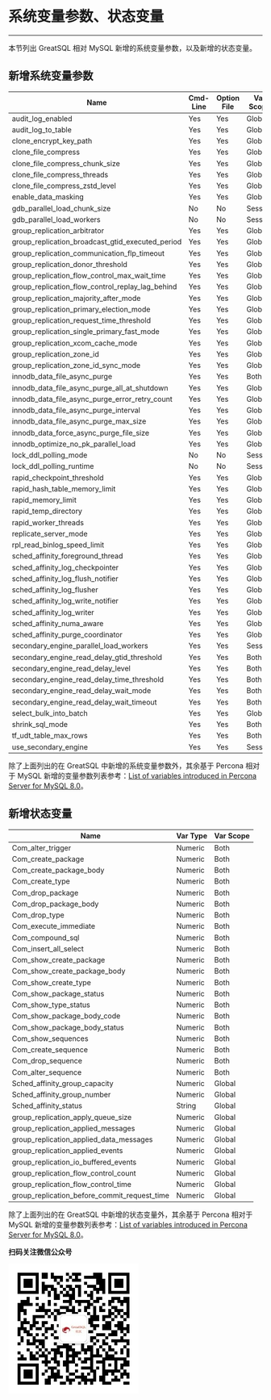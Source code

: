 # 系统变量参数、状态变量
---

本节列出 GreatSQL 相对 MySQL 新增的系统变量参数，以及新增的状态变量。

## 新增系统变量参数

|**Name**                                                     |**Cmd-Line** |**Option File** |**Var Scope** |**Dynamic**|
| ---                                                         | ---    | ---    | ---       | ---   |
|audit_log_enabled                                            | Yes    | Yes    | Global    | No    |
|audit_log_to_table                                           | Yes    | Yes    | Global    | No    |
|clone_encrypt_key_path                                       | Yes    | Yes    | Global    | Yes   |
|clone_file_compress                                          | Yes    | Yes    | Global    | Yes   |
|clone_file_compress_chunk_size                               | Yes    | Yes    | Global    | Yes   |
|clone_file_compress_threads                                  | Yes    | Yes    | Global    | Yes   |
|clone_file_compress_zstd_level                               | Yes    | Yes    | Global    | Yes   |
|enable_data_masking                                          | Yes    | Yes    | Global    | Yes   |
|gdb_parallel_load_chunk_size                                 | No     | No     | Session   | Yes   |
|gdb_parallel_load_workers                                    | No     | No     | Session   | Yes   |
|group_replication_arbitrator                                 | Yes    | Yes    | Global    | No    |
|group_replication_broadcast_gtid_executed_period             | Yes    | Yes    | Global    | Yes   |
|group_replication_communication_flp_timeout                  | Yes    | Yes    | Global    | Yes   |
|group_replication_donor_threshold                            | Yes    | Yes    | Global    | Yes   |
|group_replication_flow_control_max_wait_time                 | Yes    | Yes    | Global    | Yes   |
|group_replication_flow_control_replay_lag_behind             | Yes    | Yes    | Global    | Yes   |
|group_replication_majority_after_mode                        | Yes    | Yes    | Global    | No    |
|group_replication_primary_election_mode                      | Yes    | Yes    | Global    | No    |
|group_replication_request_time_threshold                     | Yes    | Yes    | Global    | Yes   |
|group_replication_single_primary_fast_mode                   | Yes    | Yes    | Global    | No    |
|group_replication_xcom_cache_mode                            | Yes    | Yes    | Global    | No    |
|group_replication_zone_id                                    | Yes    | Yes    | Global    | Yes   |
|group_replication_zone_id_sync_mode                          | Yes    | Yes    | Global    | Yes   |
|innodb_data_file_async_purge                                 | Yes    | Yes    | Both      | Yes   |
|innodb_data_file_async_purge_all_at_shutdown                 | Yes    | Yes    | Global    | Yes   |
|innodb_data_file_async_purge_error_retry_count               | Yes    | Yes    | Global    | Yes   |
|innodb_data_file_async_purge_interval                        | Yes    | Yes    | Global    | Yes   |
|innodb_data_file_async_purge_max_size                        | Yes    | Yes    | Global    | Yes   |
|innodb_data_force_async_purge_file_size                      | Yes    | Yes    | Global    | Yes   |
|innodb_optimize_no_pk_parallel_load                          | Yes    | Yes    | Global    | Yes   |
|lock_ddl_polling_mode                                        | No     | No     | Session   | Yes   |
|lock_ddl_polling_runtime                                     | No     | No     | Session   | Yes   |
|rapid_checkpoint_threshold                                   | Yes    | Yes    | Global    | Yes   |
|rapid_hash_table_memory_limit                                | Yes    | Yes    | Global    | Yes   |
|rapid_memory_limit                                           | Yes    | Yes    | Global    | Yes   |
|rapid_temp_directory                                         | Yes    | Yes    | Global    | No    |
|rapid_worker_threads                                         | Yes    | Yes    | Global    | Yes   |
|replicate_server_mode                                        | Yes    | Yes    | Global    | No    |
|rpl_read_binlog_speed_limit                                  | Yes    | Yes    | Global    | Yes   |
|sched_affinity_foreground_thread                             | Yes    | Yes    | Global    | Yes   |
|sched_affinity_log_checkpointer                              | Yes    | Yes    | Global    | Yes   |
|sched_affinity_log_flush_notifier                            | Yes    | Yes    | Global    | Yes   |
|sched_affinity_log_flusher                                   | Yes    | Yes    | Global    | Yes   |
|sched_affinity_log_write_notifier                            | Yes    | Yes    | Global    | Yes   |
|sched_affinity_log_writer                                    | Yes    | Yes    | Global    | Yes   |
|sched_affinity_numa_aware                                    | Yes    | Yes    | Global    | Yes   |
|sched_affinity_purge_coordinator                             | Yes    | Yes    | Global    | Yes   |
|secondary_engine_parallel_load_workers                       | Yes    | Yes    | Session   | Yes   |
|secondary_engine_read_delay_gtid_threshold                   | Yes    | Yes    | Both      | Yes   |
|secondary_engine_read_delay_level                            | Yes    | Yes    | Both      | Yes   |
|secondary_engine_read_delay_time_threshold                   | Yes    | Yes    | Both      | Yes   |
|secondary_engine_read_delay_wait_mode                        | Yes    | Yes    | Both      | Yes   |
|secondary_engine_read_delay_wait_timeout                     | Yes    | Yes    | Both      | Yes   |
|select_bulk_into_batch                                       | Yes    | Yes    | Global    | Yes   |
|shrink_sql_mode                                              | Yes    | Yes    | Both      | Yes   |
|tf_udt_table_max_rows                                        | Yes    | Yes    | Both      | Yes   |
|use_secondary_engine                                         | Yes    | Yes    | Session   | Yes   |

除了上面列出的在 GreatSQL 中新增的系统变量参数外，其余基于 Percona 相对于 MySQL 新增的变量参数列表参考：[List of variables introduced in Percona Server for MySQL 8.0](https://docs.percona.com/percona-server/8.0/ps-variables.html)。

## 新增状态变量

|**Name**                                      |**Var Type** |**Var Scope** |
| ---                                          | ---        | ---       |
|Com_alter_trigger                             | Numeric    | Both      |
|Com_create_package                            | Numeric    | Both      |
|Com_create_package_body                       | Numeric    | Both      |
|Com_create_type                               | Numeric    | Both      |
|Com_drop_package                              | Numeric    | Both      |
|Com_drop_package_body                         | Numeric    | Both      |
|Com_drop_type                                 | Numeric    | Both      |
|Com_execute_immediate                         | Numeric    | Both      |
|Com_compound_sql                              | Numeric    | Both      |
|Com_insert_all_select                         | Numeric    | Both      |
|Com_show_create_package                       | Numeric    | Both      |
|Com_show_create_package_body                  | Numeric    | Both      |
|Com_show_create_type                          | Numeric    | Both      |
|Com_show_package_status                       | Numeric    | Both      |
|Com_show_type_status                          | Numeric    | Both      |
|Com_show_package_body_code                    | Numeric    | Both      |
|Com_show_package_body_status                  | Numeric    | Both      |
|Com_show_sequences                            | Numeric    | Both      |
|Com_create_sequence                           | Numeric    | Both      |
|Com_drop_sequence                             | Numeric    | Both      |
|Com_alter_sequence                            | Numeric    | Both      |
|Sched_affinity_group_capacity                 | Numeric    | Global    |
|Sched_affinity_group_number                   | Numeric    | Global    |
|Sched_affinity_status                         | String     | Global    |
|group_replication_apply_queue_size            | Numeric    | Global    |
|group_replication_applied_messages            | Numeric    | Global    |
|group_replication_applied_data_messages       | Numeric    | Global    |
|group_replication_applied_events              | Numeric    | Global    |
|group_replication_io_buffered_events          | Numeric    | Global    |
|group_replication_flow_control_count          | Numeric    | Global    |
|group_replication_flow_control_time           | Numeric    | Global    |
|group_replication_before_commit_request_time  | Numeric    | Global    |

除了上面列出的在 GreatSQL 中新增的状态变量外，其余基于 Percona 相对于 MySQL 新增的变量参数列表参考：[List of variables introduced in Percona Server for MySQL 8.0](https://docs.percona.com/percona-server/8.0/ps-variables.html)。


**扫码关注微信公众号**

![greatsql-wx](../greatsql-wx.jpg)
